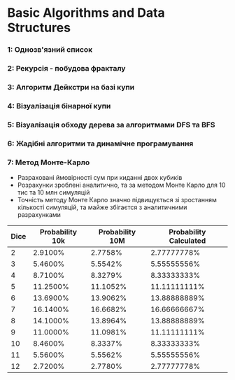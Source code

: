 # Basic Algorithms and Data Structures


### 1: Однозв'язний список

### 2: Рекурсія - побудова фракталу

### 3: Алгоритм Дейкстри на базі купи

### 4: Візуалізація бінарної купи

### 5: Візуалізація обходу дерева за алгоритмами DFS та BFS

### 6: Жадібні алгоритми та динамічне програмування

### 7: Метод Монте-Карло 

* Разраховані ймовірності сум при киданні двох кубиків
* Розрахунки зроблені аналитично, та за методом Монте Карло для 10 тис та 10 млн симуляцій 
* Точність методу Монте Карло значно підвищується зі зростанням кількості симуляцій, та майже збігаєтся з аналитичними разрахунками

| Dice | Probability 10k | Probability 10M | Probability Calculated  
| ---- | --------------- | --------------- | ------------------------
|    2 |         2.9100% |         2.7758% |     2.77777778%
|    3 |         5.4600% |         5.5542% |     5.55555556%
|    4 |         8.7100% |         8.3279% |     8.33333333%
|    5 |        11.2500% |        11.1052% |    11.11111111%
|    6 |        13.6900% |        13.9062% |    13.88888889%
|    7 |        16.1400% |        16.6682% |    16.66666667%
|    8 |        14.1000% |        13.8964% |    13.88888889%
|    9 |        11.0000% |        11.0981% |    11.11111111%
|   10 |         8.4600% |         8.3337% |     8.33333333%
|   11 |         5.5600% |         5.5562% |     5.55555556%
|   12 |         2.7200% |         2.7780% |     2.77777778%